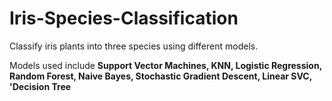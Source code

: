 # Iris-Species-Classification
Classify iris plants into three species using different models.

Models used include **Support Vector Machines, KNN, Logistic Regression, Random Forest, Naive Bayes, Stochastic Gradient Descent, Linear SVC, 'Decision Tree**
